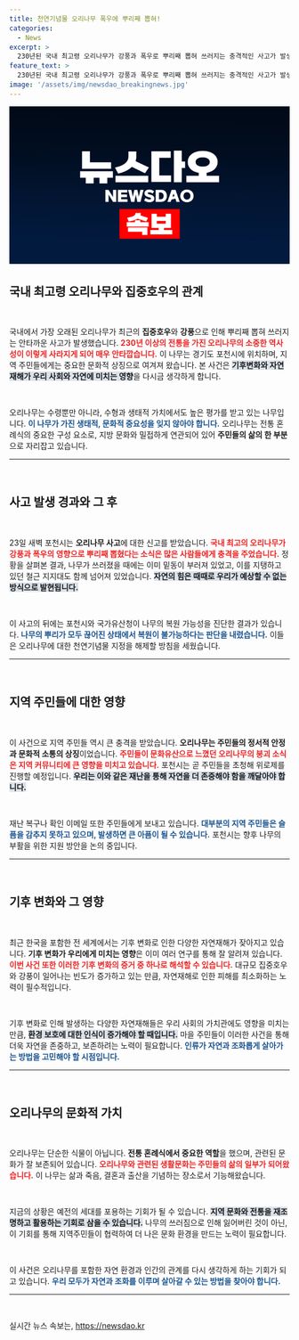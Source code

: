 ```yaml
---
title: 천연기념물 오리나무 폭우에 뿌리째 뽑혀!
categories:
  - News
excerpt: >
  230년된 국내 최고령 오리나무가 강풍과 폭우로 뿌리째 뽑혀 쓰러지는 충격적인 사고가 발생했습니다. 귀중한 노거수가 사라지며 지역 주민들은 큰 슬픔에 잠겼습니다.
feature_text: >
  230년된 국내 최고령 오리나무가 강풍과 폭우로 뿌리째 뽑혀 쓰러지는 충격적인 사고가 발생했습니다. 귀중한 노거수가 사라지며 지역 주민들은 큰 슬픔에 잠겼습니다.
image: '/assets/img/newsdao_breakingnews.jpg'
---
```


<p><img src="/assets/img/newsdao_breakingnews.jpg" alt="bookingtag 속보" /></p>

<h2 data-ke-size="size26">국내 최고령 오리나무와 집중호우의 관계</h2>

<p data-ke-size="size16">&nbsp;</p>

<p>국내에서 가장 오래된 오리나무가 최근의 <b>집중호우</b>와 <b>강풍</b>으로 인해 뿌리째 뽑혀 쓰러지는 안타까운 사고가 발생했습니다. <b><span style="color: #ee2323;">230년 이상의 전통을 가진 오리나무의 소중한 역사성이 이렇게 사라지게 되어 매우 안타깝습니다.</span></b> 이 나무는 경기도 포천시에 위치하며, 지역 주민들에게는 중요한 문화적 상징으로 여겨져 왔습니다. 본 사건은 <b><span style="background-color: #21538527;">기후변화와 자연재해가 우리 사회와 자연에 미치는 영향</span></b>을 다시금 생각하게 합니다. </p>

<p data-ke-size="size16">&nbsp;</p>

<p>오리나무는 수령뿐만 아니라, 수형과 생태적 가치에서도 높은 평가를 받고 있는 나무입니다. <b><span style="color: #1a5490;">이 나무가 가진 생태적, 문화적 중요성을 잊지 않아야 합니다.</span></b> 오리나무는 전통 혼례식의 중요한 구성 요소로, 지방 문화와 밀접하게 연관되어 있어 <b>주민들의 삶의 한 부분</b>으로 자리잡고 있습니다.</p>

<hr />

<p data-ke-size="size16">&nbsp;</p>

<h2 data-ke-size="size26">사고 발생 경과와 그 후</h2>

<p data-ke-size="size16">&nbsp;</p>

<p>23일 새벽 포천시는 <b>오리나무 사고</b>에 대한 신고를 받았습니다. <b><span style="color: #ee2323;">국내 최고의 오리나무가 강풍과 폭우의 영향으로 뿌리째 뽑혔다는 소식은 많은 사람들에게 충격을 주었습니다.</span></b> 정황을 살펴본 결과, 나무가 쓰러졌을 때에는 이미 밑동이 부러져 있었고, 이를 지탱하고 있던 철근 지지대도 함께 넘어져 있었습니다. <b><span style="background-color: #21538527;">자연의 힘은 때때로 우리가 예상할 수 없는 방식으로 발현됩니다.</span></b></p>

<p data-ke-size="size16">&nbsp;</p>

<p>이 사고의 뒤에는 포천시와 국가유산청이 나무의 복원 가능성을 진단한 결과가 있습니다. <b><span style="color: #1a5490;">나무의 뿌리가 모두 끊어진 상태에서 복원이 불가능하다는 판단을 내렸습니다.</span></b> 이들은 오리나무에 대한 천연기념물 지정을 해제할 방침을 세웠습니다.</p>

<hr />

<p data-ke-size="size16">&nbsp;</p>

<h2 data-ke-size="size26">지역 주민들에 대한 영향</h2>

<p data-ke-size="size16">&nbsp;</p>

<p>이 사건으로 지역 주민들 역시 큰 충격을 받았습니다. <b>오리나무는 주민들의 정서적 안정과 문화적 소통의 상징</b>이었습니다. <b><span style="color: #ee2323;">주민들이 문화유산으로 느꼈던 오리나무의 붕괴 소식은 지역 커뮤니티에 큰 영향을 미치고 있습니다.</span></b> 포천시는 곧 주민들을 초청해 위로제를 진행할 예정입니다. <b><span style="background-color: #21538527;">우리는 이와 같은 재난을 통해 자연을 더 존중해야 함을 깨달아야 합니다.</span></b></p>

<p data-ke-size="size16">&nbsp;</p>

<p>재난 복구나 확인 이메일 또한 주민들에게 보내고 있습니다. <b><span style="color: #1a5490;">대부분의 지역 주민들은 슬픔을 감추지 못하고 있으며, 발생하면 큰 아픔이 될 수 있습니다.</span></b> 포천시는 향후 나무의 부활을 위한 지원 방안을 논의 중입니다. </p>

<hr />

<p data-ke-size="size16">&nbsp;</p>

<h2 data-ke-size="size26">기후 변화와 그 영향</h2>

<p data-ke-size="size16">&nbsp;</p>

<p>최근 한국을 포함한 전 세계에서는 기후 변화로 인한 다양한 자연재해가 잦아지고 있습니다. <b>기후 변화가 우리에게 미치는 영향</b>은 이미 여러 연구를 통해 잘 알려져 있습니다. <b><span style="color: #ee2323;">이번 사건 또한 이러한 기후 변화의 증거 중 하나로 해석할 수 있습니다.</span></b> 대규모 집중호우와 강풍이 일어나는 빈도가 증가하고 있는 만큼, 자연재해로 인한 피해를 최소화하는 노력이 필수적입니다.</p>

<p data-ke-size="size16">&nbsp;</p>

<p>기후 변화로 인해 발생하는 다양한 자연재해들은 우리 사회의 가치관에도 영향을 미치는 만큼, <b><span style="background-color: #21538527;">환경 보호에 대한 인식이 증가해야 할 때입니다.</span></b> 마을 주민들이 이러한 사건을 통해 더욱 자연을 존중하고, 보존하려는 노력이 필요합니다. <b><span style="color: #1a5490;">인류가 자연과 조화롭게 살아가는 방법을 고민해야 할 시점입니다.</span></b></p>

<hr />

<p data-ke-size="size16">&nbsp;</p>

<h2 data-ke-size="size26">오리나무의 문화적 가치</h2>

<p data-ke-size="size16">&nbsp;</p>

<p>오리나무는 단순한 식물이 아닙니다. <b>전통 혼례식에서 중요한 역할</b>을 했으며, 관련된 문화가 잘 보존되어 있습니다. <b><span style="color: #ee2323;">오리나무와 관련된 생활문화는 주민들의 삶의 일부가 되어왔습니다.</span></b> 이 나무는 삶과 죽음, 결혼과 출산을 기념하는 장소로서 기능해왔습니다.</p>

<p data-ke-size="size16">&nbsp;</p>

<p>지금의 상황은 예전의 세대를 포용하는 기회가 될 수 있습니다. <b><span style="background-color: #21538527;">지역 문화와 전통을 재조명하고 활용하는 기회로 삼을 수 있습니다.</span></b> 나무의 쓰러짐으로 인해 잃어버린 것이 아닌, 이 기회를 통해 지역주민들이 협력하여 더 나은 문화 환경을 만드는 노력이 필요합니다.</p>

<p data-ke-size="size16">&nbsp;</p>

<p>이 사건은 오리나무를 포함한 자연 환경과 인간의 관계를 다시 생각하게 하는 기회가 되고 있습니다. <b><span style="color: #1a5490;">우리 모두가 자연과 조화를 이루며 살아갈 수 있는 방법을 찾아야 합니다.</span></b></p>

<hr />

<p data-ke-size="size16">&nbsp;</p>
실시간 뉴스 속보는, <a href="https://newsdao.kr" rel="dofollow">https://newsdao.kr</a>


